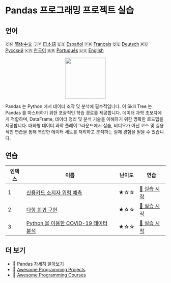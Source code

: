 # Pandas 프로그래밍 프로젝트 실습

## 언어

🇨🇳 [简体中文](README_zh.md) 🇯🇵 [日本語](README_ja.md) 🇪🇸 [Español](README_es.md) 🇫🇷 [Français](README_fr.md) 🇩🇪 [Deutsch](README_de.md) 🇷🇺 [Русский](README_ru.md) 🇰🇷 [한국어](README_ko.md) 🇧🇷 [Português](README_pt.md) 🇺🇸 [English](README.md) 

<div align="center">
<img width="128px" src="https://file.labex.io/path/qhqKKAjZr3K5.png">
</div>

Pandas 는 Python 에서 데이터 조작 및 분석에 필수적입니다. 이 Skill Tree 는 Pandas 를 마스터하기 위한 포괄적인 학습 경로를 제공합니다. 데이터 과학 초보자에게 적합하며, DataFrame, 데이터 정리 및 분석 기술을 이해하기 위한 명확한 로드맵을 제공합니다. 대화형 데이터 과학 플레이그라운드에서 실습, 비디오가 아닌 코스 및 실용적인 연습을 통해 복잡한 데이터 세트를 처리하고 분석하는 실제 경험을 얻을 수 있습니다.

## 연습

|   인덱스 | 이름                                                                                                       | 난이도   | 연습                                                                                                     |
|----------|------------------------------------------------------------------------------------------------------------|----------|----------------------------------------------------------------------------------------------------------|
|        1 | [신용카드 소지자 위험 예측](https://labex.io/ko/courses/project-credit-card-holder-risk-prediction)        | ★☆☆      | [🚀 실습 시작](https://labex.io/ko/courses/project-credit-card-holder-risk-prediction)                   |
|        2 | [다항 회귀 구현](https://labex.io/ko/courses/project-polynomial-regression-implementation-and-application) | ★☆☆      | [🚀 실습 시작](https://labex.io/ko/courses/project-polynomial-regression-implementation-and-application) |
|        3 | [Python 을 이용한 COVID-19 데이터 분석](https://labex.io/ko/courses/project-covid-19-data-statistics)      | ★☆☆      | [🚀 실습 시작](https://labex.io/ko/courses/project-covid-19-data-statistics)                             |

## 더 보기

- 🔗 [Pandas 자세히 알아보기](https://labex.io/ko/skilltrees/pandas)
- 🔗 [Awesome Programming Projects](https://github.com/labex-labs/awesome-programming-projects)
- 🔗 [Awesome Programming Courses](https://github.com/labex-labs/awesome-programming-courses)

